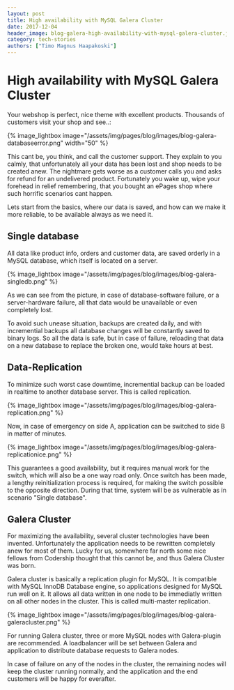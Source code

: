 ```yaml
---
layout: post
title: High availability with MySQL Galera Cluster
date: 2017-12-04
header_image: blog-galera-high-availability-with-mysql-galera-cluster.jpeg
category: tech-stories
authors: ["Timo Magnus Haapakoski"]
---
```


# High availability with MySQL Galera Cluster

Your webshop is perfect, nice theme with excellent products. Thousands of customers visit your shop and see..:

{% image_lightbox image="/assets/img/pages/blog/images/blog-galera-databaseerror.png" width="50" %}

This cant be, you think, and call the customer support. They explain to you calmly, that unfortunately all your data has been lost and shop needs to be created anew.
The nightmare gets worse as a customer calls you and asks for refund for an undelivered product.
Fortunately you wake up, wipe your forehead in relief remembering, that you bought an ePages shop where such horrific scenarios cant happen.

Lets start from the basics, where our data is saved, and how can we make it more reliable, to be available always as we need it.

## Single database

All data like product info, orders and customer data, are saved orderly in a MySQL database, which itself is located on a server.

{% image_lightbox image="/assets/img/pages/blog/images/blog-galera-singledb.png" %}

As we can see from the picture, in case of database-software failure, or a server-hardware failure, all that data would be unavailable or even completely lost.

To avoid such unease situation, backups are created daily, and with incremential backups all database changes will be constantly saved to binary logs.
So all the data is safe, but in case of failure, reloading that data on a new database to replace the broken one, would take hours at best.

## Data-Replication

To minimize such worst case downtime, incremential backup can be loaded in realtime to another database server. This is called replication.

{% image_lightbox image="/assets/img/pages/blog/images/blog-galera-replication.png" %}

Now, in case of emergency on side A, application can be switched to side B in matter of minutes.

{% image_lightbox image="/assets/img/pages/blog/images/blog-galera-replicationice.png" %}

This guarantees a good availability, but it requires manual work for the switch, which will also be a one way road only.
Once switch has been made, a lengthy reinitialization process is required, for making the switch possible to the opposite direction.
During that time, system will be as vulnerable as in scenario "Single database".

## Galera Cluster

For maximizing the availability, several cluster technologies have been invented.
Unfortunately the application needs to be rewritten completely anew for most of them.
Lucky for us, somewhere far north some nice fellows from Codership thought that this cannot be, and thus Galera Cluster was born.

Galera cluster is basically a replication plugin for MySQL. It is compatible with MySQL InnoDB Database engine, so applications designed for MySQL run well on it.
It allows all data written in one node to be immediatly written on all other nodes in the cluster. This is called multi-master replication.

{% image_lightbox image="/assets/img/pages/blog/images/blog-galera-galeracluster.png" %}

For running Galera cluster, three or more MySQL nodes with Galera-plugin are recommended.
A loadbalancer will be set between Galera and application to distribute database requests to Galera nodes.

In case of failure on any of the nodes in the cluster, the remaining nodes will keep the cluster running normally, and the application and the end customers will be happy for everafter.
